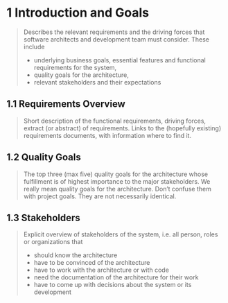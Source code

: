 # 1 Introduction and Goals

> Describes the relevant requirements and the driving forces that software architects and development team must consider. These include
>
> * underlying business goals, essential features and  functional requirements for the system,
> * quality goals for the architecture,
> * relevant stakeholders and their expectations

## 1.1 Requirements Overview

> Short description of the functional requirements, driving forces, extract (or abstract) of requirements. Links to the (hopefully existing) requirements documents, with information where to find it.

## 1.2 Quality Goals

> The top three (max five) quality goals for the architecture whose fulfillment is of highest importance to the major stakeholders. We really mean quality goals for the architecture. Don’t confuse them with project goals. They are not necessarily identical.

## 1.3 Stakeholders

> Explicit overview of stakeholders of the system, i.e. all person, roles or organizations that
>
> * should know the architecture
> * have to be convinced of the architecture
> * have to work with the architecture or with code
> * need the documentation of the architecture for their work
> * have to come up with decisions about the system or its development
